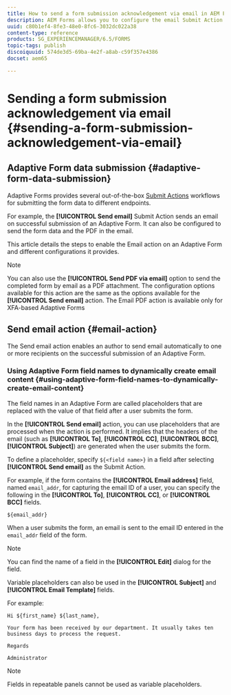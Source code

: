 ```yaml
---
title: How to send a form submission acknowledgement via email in AEM Forms?
description: AEM Forms allows you to configure the email Submit Action that sends an acknowledgement to a user on form submission.
uuid: c80b1ef4-8fe3-48e0-8fc6-3032dc022a38
content-type: reference
products: SG_EXPERIENCEMANAGER/6.5/FORMS
topic-tags: publish
discoiquuid: 574de3d5-69ba-4e2f-a8ab-c59f357e4386
docset: aem65

---
```


# Sending a form submission acknowledgement via email {#sending-a-form-submission-acknowledgement-via-email}

## Adaptive Form data submission {#adaptive-form-data-submission}

Adaptive Forms provides several out-of-the-box [Submit Actions](configuring-submit-actions.md) workflows for submitting the form data to different endpoints.

For example, the **[!UICONTROL Send email]** Submit Action sends an email on successful submission of an Adaptive Form. It can also be configured to send the form data and the PDF in the email.

This article details the steps to enable the Email action on an Adaptive Form and different configurations it provides.

>[!NOTE]
>
>You can also use the **[!UICONTROL Send PDF via email]** option to send the completed form by email as a PDF attachment. The configuration options available for this action are the same as the options available for the **[!UICONTROL Send email]** action. The Email PDF action is available only for XFA-based Adaptive Forms

## Send email action {#email-action}

The Send email action enables an author to send email automatically to one or more recipients on the successful submission of an Adaptive Form.

<!-- >>[!NOTE]
>
>To use the Send email action, you need to configure the AEM mail service as described in [Configuring the mail service](/help/sites-administering/notification.md#configuring-the-mail-service).

### Enabling Send email action on an Adaptive Form {#enabling-email-action-on-an-adaptive-form}

1. Open an Adaptive Form in **[!UICONTROL edit]** mode.

1. In the **[!UICONTROL Content]** tab, tap **[!UICONTROL Form Container]** and tap ![configure](assets/configure-icon.svg) to view the Adaptive Form properties.  

1. In the **[!UICONTROL Submission]** section, select **[!UICONTROL Send email]** from the **[!UICONTROL Submit Action]** drop-down list.  

   ![Submit Actions](assets/submission-actions.png)

1. Specify valid email IDs in the **[!UICONTROL To]**, **[!UICONTROL CC]**, and **[!UICONTROL BCC]** fields.

   Specify the subject and the body of the email in the **[!UICONTROL Subject]** and **[!UICONTROL Email Template]** fields, respectively.

   You can also specify variable placeholders in the fields, in which case, the values of the fields are processed when the form is successfully submitted by an end user. For more information, see [Using Adaptive Form field names to dynamically create email content](form-submission-receipt-via-email.md#p-using-adaptive-form-field-names-to-dynamically-create-email-content-p).

   Select **[!UICONTROL Include attachments]** if the form includes file attachments and you want to attach these files in the email.

   >[!NOTE]
   >
   >If you choose the **[!UICONTROL Send PDF via Email]** option, you must select the Include attachments option.

1. Click ![save](assets/save_icon.svg) to save the changes. -->

### Using Adaptive Form field names to dynamically create email content {#using-adaptive-form-field-names-to-dynamically-create-email-content}

The field names in an Adaptive Form are called placeholders that are replaced with the value of that field after a user submits the form.

In the **[!UICONTROL Send email]** action, you can use placeholders that are processed when the action is performed. It implies that the headers of the email (such as **[!UICONTROL To]**, **[!UICONTROL CC]**, **[!UICONTROL BCC]**, **[!UICONTROL Subject]**) are generated when the user submits the form.

To define a placeholder, specify `${<field name>}` in a field after selecting **[!UICONTROL Send email]** as the Submit Action.

For example, if the form contains the **[!UICONTROL Email address]** field, named `email_addr`, for capturing the email ID of a user, you can specify the following in the **[!UICONTROL To]**, **[!UICONTROL CC]**, or **[!UICONTROL BCC]** fields.

`${email_addr}`

When a user submits the form, an email is sent to the email ID entered in the `email_addr` field of the form.

>[!NOTE]
>
>You can find the name of a field in the **[!UICONTROL Edit]** dialog for the field.

Variable placeholders can also be used in the **[!UICONTROL Subject]** and **[!UICONTROL Email Template]** fields.

For example:

`Hi ${first_name} ${last_name},`

`Your form has been received by our department. It usually takes ten business days to process the request.`

`Regards`

`Administrator`

>[!NOTE]
>
>Fields in repeatable panels cannot be used as variable placeholders.

